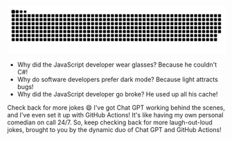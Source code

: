 <picture>
  <source media="(prefers-color-scheme: dark)" srcset="https://raw.githubusercontent.com/platane/platane/output/github-contribution-grid-snake-dark.svg">
  <source media="(prefers-color-scheme: light)" srcset="https://raw.githubusercontent.com/platane/platane/output/github-contribution-grid-snake.svg">
  <img alt="github contribution grid snake animation" src="https://raw.githubusercontent.com/platane/platane/output/github-contribution-grid-snake.svg">
</picture>

- Why did the JavaScript developer wear glasses? Because he couldn't C#!
- Why do software developers prefer dark mode? Because light attracts bugs!
- Why did the JavaScript developer go broke? He used up all his cache!


Check back for more jokes :smile: I've got Chat GPT working behind the scenes, and I've even set it up with GitHub Actions! It's like having my own personal comedian on call 24/7. So, keep checking back for more laugh-out-loud jokes, brought to you by the dynamic duo of Chat GPT and GitHub Actions!

<!-- include(test.md) -->
